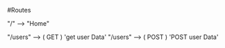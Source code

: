 #Routes

"/" --> "Home"

"/users" --> ( GET ) 'get user Data'
"/users" --> ( POST ) 'POST user Data'
